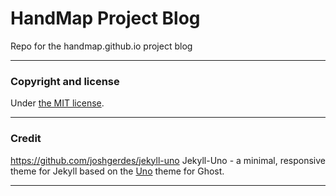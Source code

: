 # HandMap Project Blog

Repo for the handmap.github.io project blog

---

### Copyright and license

Under [the MIT license](/LICENSE).

---

### Credit

https://github.com/joshgerdes/jekyll-uno
Jekyll-Uno - a minimal, responsive theme for Jekyll based on the [Uno](https://github.com/daleanthony/Uno) theme for Ghost.


---
